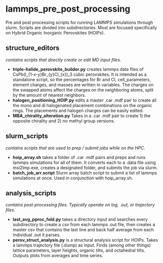 # lammps_pre_post_processing
Pre and post processing scripts for running LAMMPS simulations through slurm. Scripts are divided into subdirectories. Most are focused specifically on Hybrid Organic Inorganic Perovskites (HOIPs).

## structure_editors 
 *contains scripts that directly create or edit MD input files.*

  -  **triple-halide_perovskite_builder.py** creates lammps data files of CsPb(I_{1-x-y}Br_{y}Cl_{x})_3 cubic perovskites. It is intended as a standalone script, so the percentages for Br and Cl, cell_parameters, element charges, and masses are written in variables. The charges on the swapped atoms affect the charges on the neighboring atoms, split by the amount of nearest neighbors. 
  -  **halogen_positioning_HOIP.py** edits a master .car .mdf pair to create all the mono and di halogenated placement combinations on the organic rings. The placements and halogen charges can be easily edited.
  -  **MBA_chirality_alteration.py** Takes in a .car .mdf pair to create 1) the opposite chirality and 2) no methyl group versions. 

## slurm_scripts 
*contains scripts that are used to prep / submit jobs while on the HPC.*

  -  **hoip_array.sh** takes a folder of .car .mdf pairs and preps and runs lammps simulations for all of them. It converts each to a .data file using msi2lmp.exe, creates a designated folder, and submits the job via slurm.
  -  **batch_job_arr.script** Slurm array batch script to submit a list of lammps simulations at once. Used in conjunction with hoip_array.sh.

## analysis_scripts
*contains post-processing files. Typically operate on log, .out, or trajectory files.*

  -  **last_avg_pproc_fold.py** takes a directory input and searches every subdirectory to create a csv from each lammps .out file, then creates a master csv that contains the last line and back half average from each individual .out it parses.
  -  **perov_struct_analysis.py** is a structural analysis script for HOIPs. Takes a lammps trajectory file (.dump) as input. Finds (among other things) lattice parameters, layer heights, organic tilts, and octahedral tilts. Outputs plots from averages and time series. 
